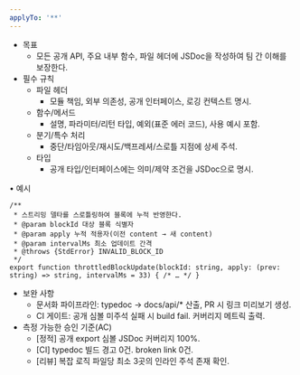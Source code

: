 ```yaml
---
applyTo: '**'
---
```

- 목표
    - 모든 공개 API, 주요 내부 함수, 파일 헤더에 JSDoc을 작성하여 팀 간 이해를 보장한다.
- 필수 규칙
    - 파일 헤더
        - 모듈 책임, 외부 의존성, 공개 인터페이스, 로깅 컨텍스트 명시.
    - 함수/메서드
        - 설명, 파라미터/리턴 타입, 예외(표준 에러 코드), 사용 예시 포함.
    - 분기/특수 처리
        - 중단/타임아웃/재시도/백프레셔/스로틀 지점에 상세 주석.
    - 타입
        - 공개 타입/인터페이스에는 의미/제약 조건을 JSDoc으로 명시.

• 예시

```tsx
/**
 * 스트리밍 델타를 스로틀링하여 블록에 누적 반영한다.
 * @param blockId 대상 블록 식별자
 * @param apply 누적 적용자(이전 content → 새 content)
 * @param intervalMs 최소 업데이트 간격
 * @throws {StdError} INVALID_BLOCK_ID
 */
export function throttledBlockUpdate(blockId: string, apply: (prev: string) => string, intervalMs = 33) { /* … */ }
```

- 보완 사항
    - 문서화 파이프라인: typedoc → docs/api/* 산출, PR 시 링크 미리보기 생성.
    - CI 게이트: 공개 심볼 미주석 실패 시 build fail. 커버리지 메트릭 출력.
- 측정 가능한 승인 기준(AC)
    - [정적] 공개 export 심볼 JSDoc 커버리지 100%.
    - [CI] typedoc 빌드 경고 0건. broken link 0건.
    - [리뷰] 복잡 로직 파일당 최소 3곳의 인라인 주석 존재 확인.